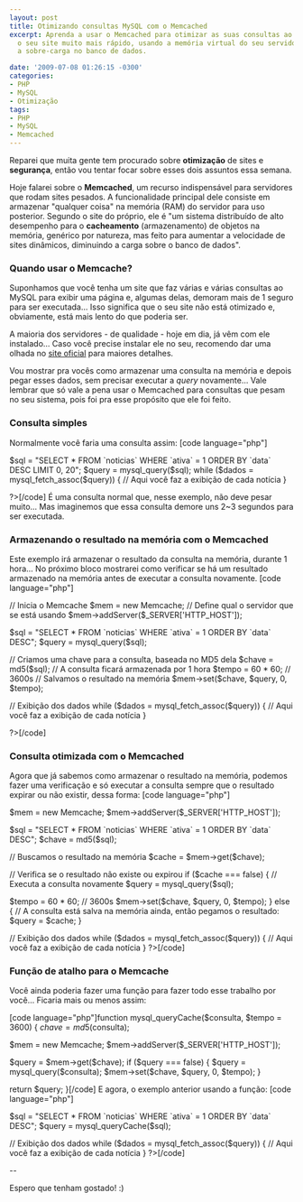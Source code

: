 ```yaml
---
layout: post
title: Otimizando consultas MySQL com o Memcached
excerpt: Aprenda a usar o Memcached para otimizar as suas consultas ao MySQL e deixar
  o seu site muito mais rápido, usando a memória virtual do seu servidor para reduzir
  a sobre-carga no banco de dados.

date: '2009-07-08 01:26:15 -0300'
categories:
- PHP
- MySQL
- Otimização
tags:
- PHP
- MySQL
- Memcached
---
```

<p>Reparei que muita gente tem procurado sobre <strong>otimização</strong> de sites e <strong>segurança</strong>, então vou tentar focar sobre esses dois assuntos essa semana.</p>
<p>Hoje falarei sobre o <strong>Memcached</strong>, um recurso indispensável para servidores que rodam sites pesados. A funcionalidade principal dele consiste em armazenar "qualquer coisa" na memória (RAM) do servidor para uso posterior. Segundo o site do próprio, ele é "um sistema distribuído de alto desempenho para o <strong>cacheamento</strong> (armazenamento) de objetos na memória, genérico por natureza, mas feito para aumentar a velocidade de sites dinâmicos, diminuindo a carga sobre o banco de dados".</p>
<h3>Quando usar o Memcache?</h3>
<p>Suponhamos que você tenha um site que faz várias e várias consultas ao MySQL para exibir uma página e, algumas delas, demoram mais de 1 seguro para ser executada... Isso significa que o seu site não está otimizado e, obviamente, está mais lento do que poderia ser.</p>
<p>A maioria dos servidores - de qualidade - hoje em dia, já vêm com ele instalado... Caso você precise instalar ele no seu, recomendo dar uma olhada no <a href="http://www.danga.com/memcached/" target="_blank">site oficial</a> para maiores detalhes.</p>
<p>Vou mostrar pra vocês como armazenar uma consulta na memória e depois pegar esses dados, sem precisar executar a <em>query</em> novamente... Vale lembrar que só vale a pena usar o Memcached para consultas que pesam no seu sistema, pois foi pra esse propósito que ele foi feito.</p>
<h3>Consulta simples</h3>
<p>Normalmente você faria uma consulta assim:
[code language="php"]<?php</p>
<p>$sql = "SELECT * FROM `noticias` WHERE `ativa` = 1 ORDER BY `data` DESC LIMIT 0, 20";
$query = mysql_query($sql);
while ($dados = mysql_fetch_assoc($query)) {
	// Aqui você faz a exibição de cada notícia
}</p>
<p>?>[/code]
É uma consulta normal que, nesse exemplo, não deve pesar muito... Mas imaginemos que essa consulta demore uns 2~3 segundos para ser executada.</p>
<h3>Armazenando o resultado na memória com o Memcached</h3>
<p>Este exemplo irá armazenar o resultado da consulta na memória, durante 1 hora... No próximo bloco mostrarei como verificar se há um resultado armazenado na memória antes de executar a consulta novamente.
[code language="php"]<?php</p>
<p>// Inicia o Memcache
$mem = new Memcache;
// Define qual o servidor que se está usando
$mem->addServer($_SERVER['HTTP_HOST']);</p>
<p>$sql = "SELECT * FROM `noticias` WHERE `ativa` = 1 ORDER BY `data` DESC";
$query = mysql_query($sql);</p>
<p>// Criamos uma chave para a consulta, baseada no MD5 dela
$chave = md5($sql);
// A consulta ficará armazenada por 1 hora
$tempo = 60 * 60; // 3600s
// Salvamos o resultado na memória
$mem->set($chave, $query, 0, $tempo);</p>
<p>// Exibição dos dados
while ($dados = mysql_fetch_assoc($query)) {
	// Aqui você faz a exibição de cada notícia
}</p>
<p>?>[/code]

<h3>Consulta otimizada com o Memcached</h3>
<p>Agora que já sabemos como armazenar o resultado na memória, podemos fazer uma verificação e só executar a consulta sempre que o resultado expirar ou não existir, dessa forma:
[code language="php"]<?php</p>
<p>$mem = new Memcache;
$mem->addServer($_SERVER['HTTP_HOST']);</p>
<p>$sql = "SELECT * FROM `noticias` WHERE `ativa` = 1 ORDER BY `data` DESC";
$chave = md5($sql);</p>
<p>// Buscamos o resultado na memória
$cache = $mem->get($chave);</p>
<p>// Verifica se o resultado não existe ou expirou
if ($cache === false) {
	// Executa a consulta novamente
	$query = mysql_query($sql);</p>
<p>	$tempo = 60 * 60; // 3600s
	$mem->set($chave, $query, 0, $tempo);
} else {
	// A consulta está salva na memória ainda, então pegamos o resultado:
	$query = $cache;
}</p>
<p>// Exibição dos dados
while ($dados = mysql_fetch_assoc($query)) {
	// Aqui você faz a exibição de cada notícia
}
?>[/code]

<p>
<h3>Função de atalho para o Memcache</h3>
<p>Você ainda poderia fazer uma função para fazer todo esse trabalho por você... Ficaria mais ou menos assim:</p>

[code language="php"]function mysql_queryCache($consulta, $tempo = 3600) {
	$chave = md5($consulta);</p>
<p>	$mem = new Memcache;
	$mem->addServer($_SERVER['HTTP_HOST']);</p>
<p>	$query = $mem->get($chave);
	if ($query === false) {
		$query = mysql_query($consulta);
		$mem->set($chave, $query, 0, $tempo);
	}</p>
<p>	return $query;
}[/code]
E agora, o exemplo anterior usando a função:
[code language="php"]<?php</p>
<p>$sql = "SELECT * FROM `noticias` WHERE `ativa` = 1 ORDER BY `data` DESC";
$query = mysql_queryCache($sql);</p>
<p>// Exibição dos dados
while ($dados = mysql_fetch_assoc($query)) {
	// Aqui você faz a exibição de cada notícia
}
?>[/code]

<p>--</p>
<p>Espero que tenham gostado! :)</p>
